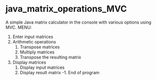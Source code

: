# java_matrix_operations_MVC
A simple Java matrix calculator in the console with various options using MVC.
MENU:
 1. Enter input matrices
 2. Arithmetic operations
    1. Transpose matrices
    2. Multiply matrices
    3. Transpose the resulting matrix
 3. Display matrices
    1. Display input matrices
    2. Display result matrix
-1. End of program
